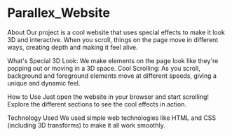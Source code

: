# Parallex_Website

About
Our project is a cool website that uses special effects to make it look 3D and interactive. When you scroll, things on the page move in different ways, creating depth and making it feel alive.

What's Special
3D Look: We make elements on the page look like they're popping out or moving in a 3D space.
Cool Scrolling: As you scroll, background and foreground elements move at different speeds, giving a unique and dynamic feel.

How to Use
Just open the website in your browser and start scrolling! Explore the different sections to see the cool effects in action.

Technology Used
We used simple web technologies like HTML and CSS (including 3D transforms) to make it all work smoothly.

